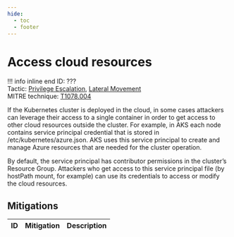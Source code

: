 ```yaml
---
hide:
  - toc
  - footer
---
```


# Access cloud resources

!!! info inline end
    ID: ???<br>
    Tactic: [Privilege Escalation](../PrivilegeEscalation/index.md), [Lateral Movement](../LateralMovement/index.md) <br>
    MITRE technique: [T1078.004](https://attack.mitre.org/techniques/T1078/004/)

If the Kubernetes cluster is deployed in the cloud, in some cases attackers can leverage their access to a single container in order to get access to other cloud resources outside the cluster. For example, in AKS each node contains service principal credential that is stored in /etc/kubernetes/azure.json. AKS uses this service principal to create and manage Azure resources that are needed for the cluster operation.

By default, the service principal has contributor permissions in the cluster’s Resource Group. Attackers who get access to this service principal file (by hostPath mount, for example) can use its credentials to access or modify the cloud resources.

## Mitigations

|ID|Mitigation|Description|
|--|----------|-----------|